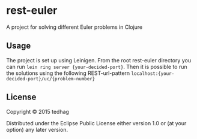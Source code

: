 # rest-euler

A project for solving different Euler problems in Clojure

## Usage

The project is set up using Leinigen. From the root rest-euler directory you can run
<code>lein ring server {your-decided-port}</code>.
Then it is possible to run the solutions using the following REST-url-pattern
<code>localhost:{your-decided-port}/uc/{problem-number}</code>

## License

Copyright © 2015 tedhag

Distributed under the Eclipse Public License either version 1.0 or (at
your option) any later version.
